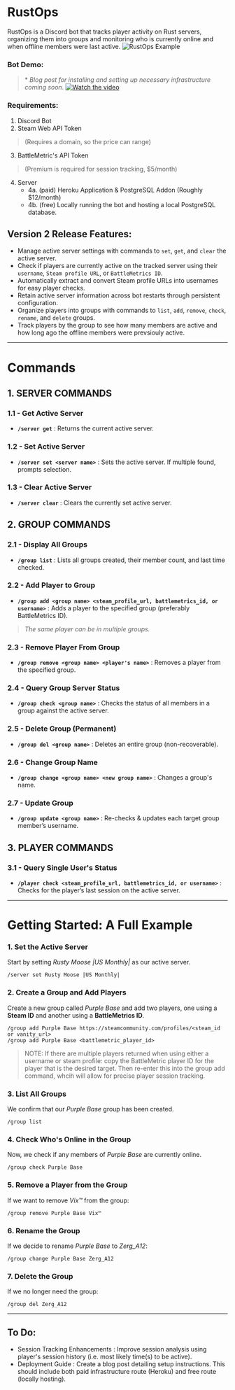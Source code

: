 # RustOps
RustOps is a Discord bot that tracks player activity on Rust servers, organizing them into groups and monitoring who is currently online and when offline members were last active. 
![RustOps Example](assets/RustOpsv2%20Example%20Usage.png)

### Bot Demo:
> \* *Blog post for installing and setting up necessary infrastructure coming soon.*
[![Watch the video](https://img.youtube.com/vi/NeKdC2AVGo0/maxresdefault.jpg)](https://www.youtube.com/watch?v=NeKdC2AVGo0)

### Requirements:
1. Discord Bot
2. Steam Web API Token
> (Requires a domain, so the price can range)
3. BattleMetric's API Token
> (Premium is required for session tracking, $5/month)
4. Server
    - 4a. (paid) Heroku Application & PostgreSQL Addon (Roughly $12/month)
    - 4b. (free) Locally running the bot and hosting a local PostgreSQL database. 

## **Version 2 Release Features:**
- Manage active server settings with commands to `set`, `get`, and `clear` the active server.
- Check if players are currently active on the tracked server using their `username`, `Steam profile URL`, or `BattleMetrics ID`.
- Automatically extract and convert Steam profile URLs into usernames for easy player checks.
- Retain active server information across bot restarts through persistent configuration.
- Organize players into groups with commands to `list`, `add`, `remove`, `check`, `rename`, and `delete` groups.
- Track players by the group to see how many members are active and how long ago the offline members were prevsiouly active.
---
# **Commands**
## 1. SERVER COMMANDS
### 1.1 - Get Active Server
- **`/server get`** : Returns the current active server.
### 1.2 - Set Active Server
- **`/server set <server name>`** : Sets the active server. If multiple found, prompts selection.
### 1.3 - Clear Active Server
- **`/server clear`** : Clears the currently set active server.

## 2. GROUP COMMANDS
### 2.1 - Display All Groups
- **`/group list`** : Lists all groups created, their member count, and last time checked.
### 2.2 - Add Player to Group
- **`/group add <group name> <steam_profile_url, battlemetrics_id, or username>`** : Adds a player to the specified group (preferably BattleMetrics ID).  
> *The same player can be in multiple groups.*
### 2.3 - Remove Player From Group
- **`/group remove <group name> <player's name>`** : Removes a player from the specified group.  
### 2.4 - Query Group Server Status
- **`/group check <group name>`** : Checks the status of all members in a group against the active server.  
### 2.5 - Delete Group (Permanent)
- **`/group del <group name>`** : Deletes an entire group (non-recoverable).
### 2.6 - Change Group Name
- **`/group change <group name> <new group name>`** : Changes a group's name.
### 2.7 - Update Group
- **`/group update <group name>`** : Re-checks & updates each target group member’s username.

## 3. PLAYER COMMANDS
### 3.1 - Query Single User's Status
- **`/player check <steam_profile_url, battlemetrics_id, or username>`** : Checks for the player’s last session on the active server.  
---
# **Getting Started: A Full Example**
### 1. Set the Active Server
Start by setting *Rusty Moose |US Monthly|* as our active server.
```
/server set Rusty Moose |US Monthly|
```

### 2. Create a Group and Add Players
Create a new group called *Purple Base* and add two players, one using a **Steam ID** and another using a **BattleMetrics ID**.
```
/group add Purple Base https://steamcommunity.com/profiles/<steam_id or vanity_url>
/group add Purple Base <battlemetric_player_id>
```
> NOTE: If there are multiple players returned when using either a username or steam profile: copy the BattleMetric player ID for the player that is the desired target. Then re-enter this into the group add command, whcih will allow for precise player session tracking.

### 3. List All Groups
We confirm that our *Purple Base* group has been created.
```
/group list
```
### 4. Check Who's Online in the Group
Now, we check if any members of *Purple Base* are currently online.
```
/group check Purple Base
```
### 5. Remove a Player from the Group
If we want to remove *Vix™* from the group:
```
/group remove Purple Base Vix™
```

### 6. Rename the Group
If we decide to rename *Purple Base* to *Zerg_A12*:
```
/group change Purple Base Zerg_A12
```
### 7. Delete the Group
If we no longer need the group:
```
/group del Zerg_A12
```
---
## To Do:
- Session Tracking Enhancements : Improve session analysis using player's session history (i.e. most likely time(s) to be active). 
- Deployment Guide : Create a blog post detailing setup instructions. This should include both paid infrastructure route (Heroku) and free route (locally hosting). 
